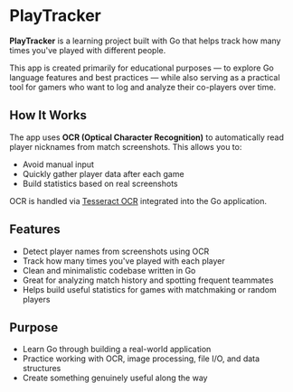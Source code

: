 # PlayTracker

**PlayTracker** is a learning project built with Go that helps track how many times you've played with different people.

This app is created primarily for educational purposes — to explore Go language features and best practices — while also serving as a practical tool for gamers who want to log and analyze their co-players over time.

## How It Works

The app uses **OCR (Optical Character Recognition)** to automatically read player nicknames from match screenshots. This allows you to:

- Avoid manual input
- Quickly gather player data after each game
- Build statistics based on real screenshots

OCR is handled via [Tesseract OCR](https://github.com/tesseract-ocr/tesseract) integrated into the Go application.

## Features

- Detect player names from screenshots using OCR
- Track how many times you've played with each player
- Clean and minimalistic codebase written in Go
- Great for analyzing match history and spotting frequent teammates
- Helps build useful statistics for games with matchmaking or random players

## Purpose

- Learn Go through building a real-world application
- Practice working with OCR, image processing, file I/O, and data structures
- Create something genuinely useful along the way
